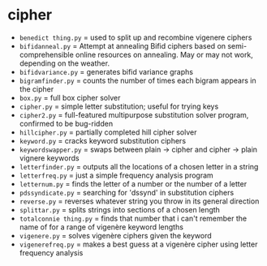 # cipher

* `benedict thing.py` = used to split up and recombine vigenere ciphers
* `bifidanneal.py` = Attempt at annealing Bifid ciphers based on semi-comprehensible online resources on annealing. May or may not work, depending on the weather.
* `bifidvariance.py` = generates bifid variance graphs
* `bigramfinder.py` = counts the number of times each bigram appears in the cipher
* `box.py` = full box cipher solver
* `cipher.py`  = simple letter substitution; useful for trying keys
* `cipher2.py` = full-featured multipurpose substitution solver program, confirmed to be bug-ridden
* `hillcipher.py` = partially completed hill cipher solver
* `keyword.py` = cracks keyword substitution ciphers
* `keywordswapper.py` = swaps between plain -> cipher and cipher -> plain vignere keywords
* `letterfinder.py` = outputs all the locations of a chosen letter in a string
* `letterfreq.py` = just a simple frequency analysis program
* `letternum.py` = finds the letter of a number or the number of a letter
* `pdssyndicate.py` = searching for 'dssynd' in substitution ciphers
* `reverse.py` = reverses whatever string you throw in its general direction
* `splittar.py` = splits strings into sections of a chosen length
* `totalconnie thing.py` = finds that number that i can't remember the name of for a range of vigenère keyword lengths
* `vigenere.py` = solves vigenère ciphers given the keyword
* `vigenerefreq.py` = makes a best guess at a vigenère cipher using letter frequency analysis
